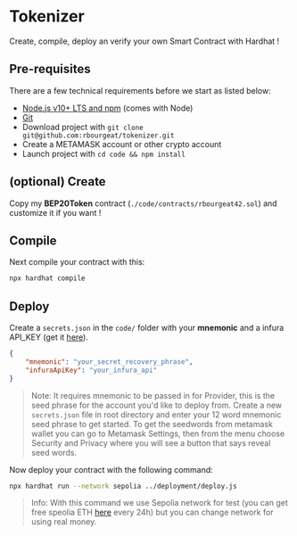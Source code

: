 # Tokenizer

Create, compile, deploy an verify your own Smart Contract with Hardhat !

## Pre-requisites

There are a few technical requirements before we start as listed below:

- [Node.js v10+ LTS and npm](https://nodejs.org) (comes with Node)
- [Git](https://git-scm.com)
- Download project with `git clone git@github.com:rbourgeat/tokenizer.git`
- Create a METAMASK account or other crypto account
- Launch project with `cd code && npm install`

## (optional) Create

Copy my **BEP20Token** contract (`./code/contracts/rbourgeat42.sol`) and customize it if you want !

## Compile

Next compile your contract with this:

```bash
npx hardhat compile
```

## Deploy

Create a `secrets.json` in the `code/` folder with your **mnemonic** and a infura API_KEY (get it [here](https://app.infura.io)).

```json
{
    "mnemonic": "your_secret_recovery_phrase",
    "infuraApiKey": "your_infura_api"
}
```

> Note: It requires mnemonic to be passed in for Provider, this is the seed phrase for the account you'd like to deploy from. Create a new `secrets.json` file in root directory and enter your 12 word mnemonic seed phrase to get started. To get the seedwords from metamask wallet you can go to Metamask Settings, then from the menu choose Security and Privacy where you will see a button that says reveal seed words.

Now deploy your contract with the following command:

```bash
npx hardhat run --network sepolia ../deployment/deploy.js
```

> Info: With this command we use Sepolia network for test (you can get free speolia ETH [here](https://www.infura.io/faucet/sepolia) every 24h) but you can change network for using real money.
